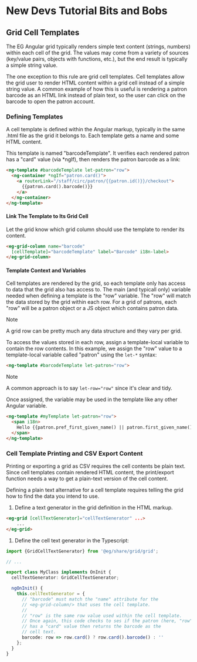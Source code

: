 # New Devs Tutorial Bits and Bobs

## Grid Cell Templates

The EG Angular grid typically renders simple text content (strings, numbers)
within each cell of the grid.  The values may come from a variety of sources
(key/value pairs, objects with functions, etc.), but the end result is typically
a simple string value.

The one exception to this rule are grid cell templates.  Cell templates
allow the grid user to render HTML content within a grid cell instead of
a simple string value.  A common example of how this is useful is rendering
a patron barcode as an HTML link instead of plain text, so the user can
click on the barcode to open the patron account.

### Defining Templates

A cell template is defined within the Angular markup, typically in the same 
.html file as the grid it belongs to.  Each template gets a name and some 
HTML content.  

This template is named "barcodeTemplate".  It verifies each rendered patron
has a "card" value (via \*ngIf), then renders the patron barcode as a link:

```html
<ng-template #barcodeTemplate let-patron="row">                                   
  <ng-container *ngIf="patron.card()">                                            
    <a routerLink="/staff/circ/patron/{{patron.id()}}/checkout">                  
      {{patron.card().barcode()}}                                                 
    </a>                                                                     
  </ng-container>                                                            
</ng-template>      
```

#### Link The Template to Its Grid Cell

Let the grid know which grid column should use the template to
render its content.

```html
<eg-grid-column name="barcode" 
  [cellTemplate]="barcodeTemplate" label="Barcode" i18n-label>                                              
</eg-grid-column>       
```

#### Template Context and Variables

Cell templates are rendered by the grid, so each template only has 
access to data that the grid also has access to.  The main (and typicall 
only) variable needed when defining a template is the "row" variable. 
The "row" will match the data stored by the grid within each row.  For a 
grid of patrons, each "row" will be a patron object or a JS object which
contains patron data.  

> [!NOTE]
> A grid row can be pretty much any data structure and they vary per grid.

To access the values stored in each row, assign a template-local variable
to contain the row contents.  In this example, we assign the "row" value
to a template-local variable called "patron" using the `let-*` syntax:

```html
<ng-template #barcodeTemplate let-patron="row">
```

> [!NOTE]
> A common approach is to say `let-row="row"` since it's clear and tidy.

Once assigned, the variable may be used in the template like any other
Angular variable.

```html
<ng-template #myTemplate let-patron="row">                                   
  <span i18n>
    Hello {{patron.pref_first_given_name() || patron.first_given_name()}}!
  </span>
</ng-template>
```


### Cell Template Printing and CSV Export Content

Printing or exporting a grid as CSV requires the cell contents be
plain text.  Since cell templates contain rendered HTML content, the
print/export function needs a way to get a plain-text version of the
cell content.

Defining a plain text alternative for a cell template requires telling
the grid how to find the data you intend to use.

1. Define a text generator in the grid definition in the HTML markup.
```html
<eg-grid [cellTextGenerator]="cellTextGenerator" ...>
    ...
</eg-grid>
```
1. Define the cell text generator in the Typescript:
```ts
import {GridCellTextGenerator} from '@eg/share/grid/grid';

// ...

export class MyClass implements OnInit {
  cellTextGenerator: GridCellTextGenerator;

  ngOnInit() {
    this.cellTextGenerator = {
      // "barcode" must match the "name" attribute for the 
      // <eg-grid-column/> that uses the cell template.
      //
      // "row" is the same row value used within the cell template.
      // Once again, this code checks to ses if the patron (here, "row")
      // has a "card" value then returns the barcode as the
      // cell text.
      barcode: row => row.card() ? row.card().barcode() : ''
    };
  }
}
```




